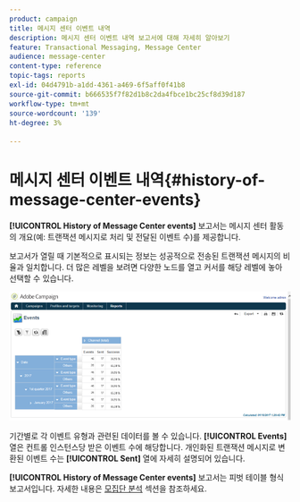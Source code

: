 ```yaml
---
product: campaign
title: 메시지 센터 이벤트 내역
description: 메시지 센터 이벤트 내역 보고서에 대해 자세히 알아보기
feature: Transactional Messaging, Message Center
audience: message-center
content-type: reference
topic-tags: reports
exl-id: 04d4791b-a1dd-4361-a469-6f5aff0f41b8
source-git-commit: b666535f7f82d1b8c2da4fbce1bc25cf8d39d187
workflow-type: tm+mt
source-wordcount: '139'
ht-degree: 3%

---
```


# 메시지 센터 이벤트 내역{#history-of-message-center-events}



**[!UICONTROL History of Message Center events]** 보고서는 메시지 센터 활동의 개요(예: 트랜잭션 메시지로 처리 및 전달된 이벤트 수)를 제공합니다.

보고서가 열릴 때 기본적으로 표시되는 정보는 성공적으로 전송된 트랜잭션 메시지의 비율과 일치합니다. 더 많은 레벨을 보려면 다양한 노드를 열고 커서를 해당 레벨에 놓아 선택할 수 있습니다.

![](assets/messagecenter_reporting_001.png)

기간별로 각 이벤트 유형과 관련된 데이터를 볼 수 있습니다. **[!UICONTROL Events]** 열은 컨트롤 인스턴스당 받은 이벤트 수에 해당합니다. 개인화된 트랜잭션 메시지로 변환된 이벤트 수는 **[!UICONTROL Sent]** 열에 자세히 설명되어 있습니다.

**[!UICONTROL History of Message Center events]** 보고서는 피벗 테이블 형식 보고서입니다. 자세한 내용은 [모집단 분석](../../reporting/using/about-descriptive-analysis.md) 섹션을 참조하세요.
